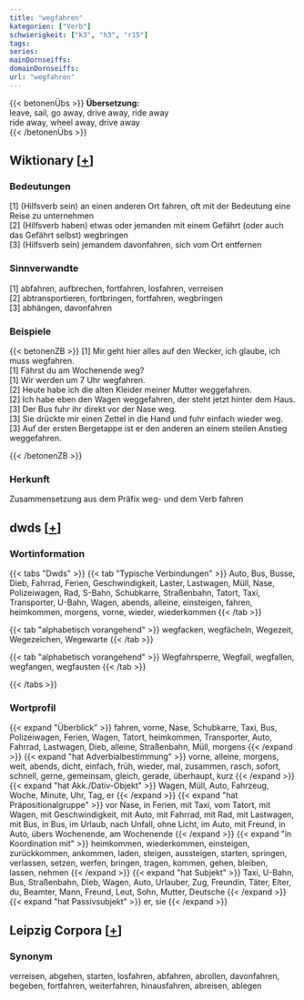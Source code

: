 ```yaml
---
title: "wegfahren"
kategorien: ["Verb"]
schwierigkeit: ["k3", "h3", "r15"]
tags:
series:
mainDornseiffs:
domainDornseiffs:
url: "wegfahren"
---
```


{{< betonenÜbs >}}
**Übersetzung:**  
leave, sail, go away, drive away, ride  away  
ride away, wheel  away, drive away  
{{< /betonenÜbs >}}

## Wiktionary [[+](https://de.wiktionary.org/wiki/wegfahren)]

### Bedeutungen
[1] (Hilfsverb sein) an einen anderen Ort fahren, oft mit der Bedeutung eine Reise zu unternehmen  
[2] (Hilfsverb haben) etwas oder jemanden mit einem Gefährt (oder auch das Gefährt selbst) wegbringen  
[3] (Hilfsverb sein) jemandem davonfahren, sich vom Ort entfernen  

### Sinnverwandte
[1] abfahren, aufbrechen, fortfahren, losfahren, verreisen  
[2] abtransportieren, fortbringen, fortfahren, wegbringen  
[3] abhängen, davonfahren  

### Beispiele
{{< betonenZB >}}
[1] Mir geht hier alles auf den Wecker, ich glaube, ich muss wegfahren.  
[1] Fährst du am Wochenende weg?  
[1] Wir werden um 7 Uhr wegfahren.  
[2] Heute habe ich die alten Kleider meiner Mutter weggefahren.  
[2] Ich habe eben den Wagen weggefahren, der steht jetzt hinter dem Haus.  
[3] Der Bus fuhr ihr direkt vor der Nase weg.  
[3] Sie drückte mir einen Zettel in die Hand und fuhr einfach wieder weg.  
[3] Auf der ersten Bergetappe ist er den anderen an einem steilen Anstieg weggefahren.  

{{< /betonenZB >}}
### Herkunft
Zusammensetzung aus dem Präfix weg- und dem Verb fahren  



## dwds [[+](https://www.dwds.de/wb/wegfahren)]

### Wortinformation
{{< tabs "Dwds" >}}
{{< tab "Typische Verbindungen" >}}
Auto, Bus, Busse, Dieb, Fahrrad, Ferien, Geschwindigkeit, Laster, Lastwagen, Müll, Nase, Polizeiwagen, Rad, S-Bahn, Schubkarre, Straßenbahn, Tatort, Taxi, Transporter, U-Bahn, Wagen, abends, alleine, einsteigen, fahren, heimkommen, morgens, vorne, wieder, wiederkommen
{{< /tab >}}

{{< tab "alphabetisch vorangehend" >}}
wegfacken, wegfächeln, Wegezeit, Wegezeichen, Wegewarte
{{< /tab >}}

{{< tab "alphabetisch vorangehend" >}}
Wegfahrsperre, Wegfall, wegfallen, wegfangen, wegfausten
{{< /tab >}}

{{< /tabs >}}

### Wortprofil
{{< expand "Überblick" >}} fahren, vorne, Nase, Schubkarre, Taxi, Bus, Polizeiwagen, Ferien, Wagen, Tatort, heimkommen, Transporter, Auto, Fahrrad, Lastwagen, Dieb, alleine, Straßenbahn, Müll, morgens {{< /expand >}}
{{< expand "hat Adverbialbestimmung" >}} vorne, alleine, morgens, weit, abends, dicht, einfach, früh, wieder, mal, zusammen, rasch, sofort, schnell, gerne, gemeinsam, gleich, gerade, überhaupt, kurz {{< /expand >}}
{{< expand "hat Akk./Dativ-Objekt" >}} Wagen, Müll, Auto, Fahrzeug, Woche, Minute, Uhr, Tag, er {{< /expand >}}
{{< expand "hat Präpositionalgruppe" >}} vor Nase, in Ferien, mit Taxi, vom Tatort, mit Wagen, mit Geschwindigkeit, mit Auto, mit Fahrrad, mit Rad, mit Lastwagen, mit Bus, in Bus, im Urlaub, nach Unfall, ohne Licht, im Auto, mit Freund, in Auto, übers Wochenende, am Wochenende {{< /expand >}}
{{< expand "in Koordination mit" >}} heimkommen, wiederkommen, einsteigen, zurückkommen, ankommen, laden, steigen, aussteigen, starten, springen, verlassen, setzen, werfen, bringen, tragen, kommen, gehen, bleiben, lassen, nehmen {{< /expand >}}
{{< expand "hat Subjekt" >}} Taxi, U-Bahn, Bus, Straßenbahn, Dieb, Wagen, Auto, Urlauber, Zug, Freundin, Täter, Elter, du, Beamter, Mann, Freund, Leut, Sohn, Mutter, Deutsche {{< /expand >}}
{{< expand "hat Passivsubjekt" >}} er, sie {{< /expand >}}

## Leipzig Corpora [[+](https://corpora.uni-leipzig.de/en/res?word=wegfahren&corpusId=deu_newscrawl-public_2018)]


### Synonym
verreisen, abgehen, starten, losfahren, abfahren, abrollen, davonfahren, begeben, fortfahren, weiterfahren, hinausfahren, abreisen, ablegen

